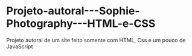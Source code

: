 # Projeto-autoral---Sophie-Photography---HTML-e-CSS
Projeto autoral de um site feito somente com HTML, Css e um pouco de JavaScript
